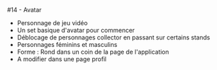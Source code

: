 #14 - Avatar

- Personnage de jeu vidéo
- Un set basique d'avatar pour commencer
- Déblocage de personnages collector en passant sur certains stands
- Personnages féminins et masculins
- Forme : Rond dans un coin de la page de l'application
- A modifier dans une page profil